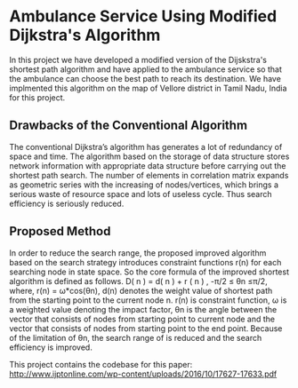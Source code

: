 # Ambulance Service Using Modified Dijkstra's Algorithm

In this project we have developed a modified version of the Dijskstra's shortest path algorithm and have applied to the ambulance service so that the ambulance can choose the best path to reach its destination.
We have implmented this algorithm on the map of Vellore district in Tamil Nadu, India for this project.

## Drawbacks of the Conventional Algorithm
The conventional Dijkstra’s algorithm has generates a lot of redundancy of space and time. The
algorithm based on the storage of data structure stores network information with appropriate data structure before
carrying out the shortest path search. The number of elements in correlation matrix expands as geometric series with
the increasing of nodes/vertices, which brings a serious waste of resource space and lots of useless cycle. Thus search
efficiency is seriously reduced.

## Proposed Method
In order to reduce the search range, the proposed improved algorithm based on the search strategy introduces
constraint functions r(n) for each searching node in state space. So the core formula of the improved shortest
algorithm is defined as follows.
D( n ) = d( n ) + r ( n ) , -π/2 ≤ θn ≤π/2, where, r(n) = ω*cos(θn), d(n) denotes the weight value of shortest path from
the starting point to the current node n. r(n) is constraint function, ω is a weighted value denoting the impact factor,
θn is the angle between the vector that consists of nodes from starting point to current node and the vector that
consists of nodes from starting point to the end point. Because of the limitation of θn, the search range of is reduced
and the search efficiency is improved.

This project contains the codebase for this paper: http://www.ijptonline.com/wp-content/uploads/2016/10/17627-17633.pdf
